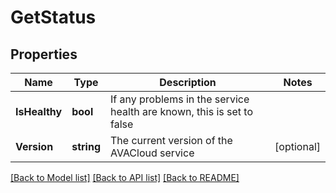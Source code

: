 # GetStatus

## Properties

Name | Type | Description | Notes
------------ | ------------- | ------------- | -------------
**IsHealthy** | **bool** | If any problems in the service health are known, this is set to false | 
**Version** | **string** | The current version of the AVACloud service | [optional] 

[[Back to Model list]](../README.md#documentation-for-models) [[Back to API list]](../README.md#documentation-for-api-endpoints) [[Back to README]](../README.md)


